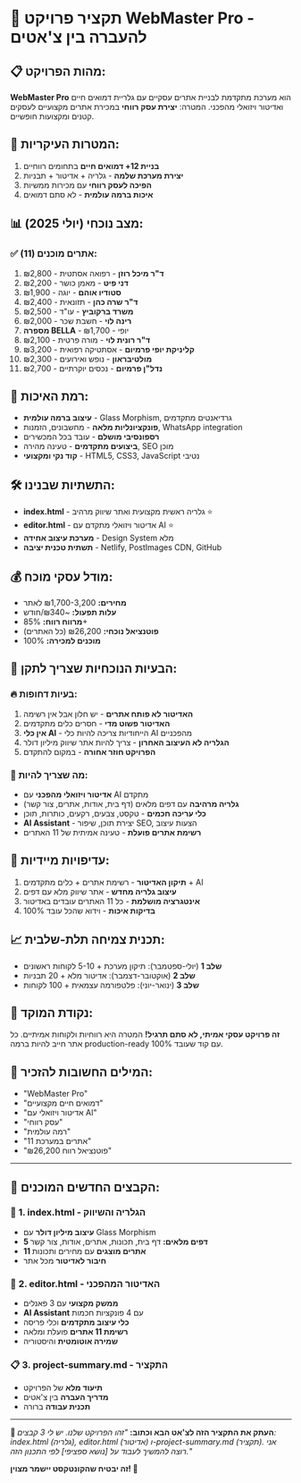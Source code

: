 # 🎯 **תקציר פרויקט WebMaster Pro - להעברה בין צ'אטים**

## 📋 **מהות הפרויקט:**
**WebMaster Pro** הוא מערכת מתקדמת לבניית אתרים עסקיים עם גלריית דמואים חיים ואדיטור ויזואלי מהפכני. המטרה: **יצירת עסק רווחי** במכירת אתרים מקצועיים לעסקים קטנים ומקצועות חופשיים.

## 🎯 **המטרות העיקריות:**
1. **בניית 12+ דמואים חיים** בתחומים רווחיים
2. **יצירת מערכת שלמה** - גלריה + אדיטור + תבניות
3. **הפיכה לעסק רווחי** עם מכירות ממשיות
4. **איכות ברמה עולמית** - לא סתם דמואים

## 📊 **מצב נוכחי (יולי 2025):**

### ✅ **אתרים מוכנים (11):**
1. **ד"ר מיכל רוזן** - רפואה אסתטית - ₪2,800
2. **דני פיט** - מאמן כושר - ₪2,200
3. **סטודיו אוהם** - יוגה - ₪1,900  
4. **ד"ר שרה כהן** - תזונאית - ₪2,400
5. **משרד ברקוביץ** - עו"ד - ₪2,500
6. **רינה לוי** - חשבת שכר - ₪2,000
7. **מספרה BELLA** - יופי - ₪1,700
8. **ד"ר רונית לוי** - מורה פרטית - ₪2,100
9. **קליניקת יופי פרמיום** - אסתטיקה רפואית - ₪3,200
10. **מולטיבראון** - נופש ואירועים - ₪2,300
11. **נדל"ן פרמיום** - נכסים יוקרתיים - ₪2,700

## 💎 **רמת האיכות:**
- **עיצוב ברמה עולמית** - Glass Morphism, גרדיאנטים מתקדמים
- **פונקציונליות מלאה** - מחשבונים, הזמנות, WhatsApp integration
- **רספונסיבי מושלם** - עובד בכל המכשירים
- **ביצועים מתקדמים** - טעינה מהירה, SEO מוכן
- **קוד נקי ומקצועי** - HTML5, CSS3, JavaScript נטיבי

## 🛠️ **התשתיות שבנינו:**
- **index.html** - גלריה ראשית מקצועית ואתר שיווק מרהיב ⭐
- **editor.html** - אדיטור ויזואלי מתקדם עם AI ⭐
- **מערכת עיצוב אחידה** - Design System מלא
- **תשתית טכנית יציבה** - Netlify, PostImages CDN, GitHub

## 💰 **מודל עסקי מוכח:**
- **מחירים:** ₪1,700-3,200 לאתר
- **עלות תפעול:** ~₪340/חודש
- **מרווח רווח:** 85%+
- **פוטנציאל נוכחי:** ₪26,200 (כל האתרים)
- **מוכנים למכירה:** 100%

## 🚨 **הבעיות הנוכחיות שצריך לתקן:**

### 🔥 **בעיות דחופות:**
1. **האדיטור לא פותח אתרים** - יש חלון אבל אין רשימה
2. **האדיטור פשוט מדי** - חסרים כלים מתקדמים
3. **אין כלי AI** - הייחודיות צריכה להיות כלי AI מהפכניים
4. **הגלריה לא העיצוב האחרון** - צריך להיות אתר שיווק מיליון דולר
5. **הפרויקט חוזר אחורה** - במקום להתקדם

### 🎯 **מה שצריך להיות:**
- **אדיטור ויזואלי מהפכני** עם AI מתקדם
- **גלריה מרהיבה** עם דפים מלאים (דף בית, אודות, אתרים, צור קשר)
- **כלי עריכה חכמים** - טקסט, צבעים, רקעים, כותרות, תוכן
- **AI Assistant** - יצירת תוכן, שיפור SEO, הצעות עיצוב
- **רשימת אתרים פועלת** - טעינה אמיתית של 11 האתרים

## 🎯 **עדיפויות מיידיות:**
1. **תיקון האדיטור** - רשימת אתרים + כלים מתקדמים + AI
2. **עיצוב גלריה מחדש** - אתר שיווק מלא עם דפים
3. **אינטגרציה מושלמת** - כל 11 האתרים עובדים באדיטור
4. **בדיקות איכות** - וידוא שהכל עובד 100%

## 📈 **תכנית צמיחה תלת-שלבית:**
- **שלב 1** (יולי-ספטמבר): תיקון מערכת + 5-10 לקוחות ראשונים
- **שלב 2** (אוקטובר-דצמבר): אדיטור מלא + 20 תבניות  
- **שלב 3** (ינואר-יוני): פלטפורמה עצמאית + 100 לקוחות

## 🚀 **נקודת המוקד:**
**זה פרויקט עסקי אמיתי, לא סתם תרגיל!** המטרה היא רווחיות ולקוחות אמיתיים. כל אתר חייב להיות ברמה production-ready עם קוד שעובד 100%.

## 🔑 **המילים החשובות להזכיר:**
- "WebMaster Pro"
- "דמואים חיים מקצועיים" 
- "אדיטור ויזואלי עם AI"
- "עסק רווחי"
- "רמה עולמית"
- "11 אתרים במערכת"
- "₪26,200 פוטנציאל רווח"

---

## 📁 **הקבצים החדשים המוכנים:**

### 🎯 **1. index.html - הגלריה והשיווק**
- **עיצוב מיליון דולר** עם Glass Morphism 
- **5 דפים מלאים:** דף בית, תכונות, אתרים, אודות, צור קשר
- **11 אתרים מוצגים** עם מחירים ותכונות
- **חיבור לאדיטור** מכל אתר

### 🚀 **2. editor.html - האדיטור המהפכני**
- **ממשק מקצועי** עם 3 פאנלים
- **AI Assistant** עם 4 פונקציות חכמות
- **כלי עיצוב מתקדמים** וכלי פריסה
- **רשימת 11 אתרים** פועלת ומלאה
- **שמירה אוטומטית** והיסטוריה

### 📋 **3. project-summary.md - התקציר**
- **תיעוד מלא** של הפרויקט
- **מדריך העברה** בין צ'אטים
- **תכנית עבודה** ברורה

---

**📌 העתק את התקציר הזה לצ'אט הבא וכתוב:**
*"זהו הפרויקט שלנו. יש לי 3 קבצים: index.html (גלריה), editor.html (אדיטור) ו-project-summary.md (תקציר). אני רוצה להמשיך לעבוד על [נושא ספציפי] לפי התכנון הזה."*

**זה יבטיח שהקונטקסט יישמר מצוין! 🎯**
